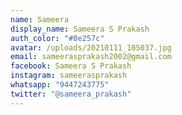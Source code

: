 ```yaml
---
name: Sameera
display_name: Sameera S Prakash
auth_color: "#0e257c"
avatar: /uploads/20210111_105037.jpg
email: sameerasprakash2002@gmail.com
facebook: Sameera S Prakash
instagram: sameerasprakash
whatsapp: "9447243775"
twitter: "@sameera_prakash"
---
```

